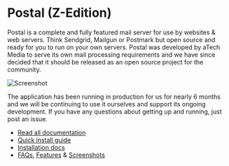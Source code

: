 # Postal (Z-Edition)

Postal is a complete and fully featured mail server for use by websites & web servers. Think Sendgrid, Mailgun or Postmark but open source and ready for you to run on your own servers. Postal was developed by aTech Media to serve its own mail processing requirements and we have since decided that it should be released as an open source project for the community.

![Screenshot](https://share.adam.ac/17/k4lA5OuPlU.png)

The application has been running in production for us for nearly 6 months and we will be continuing to use it ourselves and support its ongoing development. If you have any questions about getting up and running, just post an issue.

* [Read all documentation](https://github.com/atech/postal/wiki)
* [Quick install guide](https://github.com/atech/postal/wiki/Quick-Install)
* [Installation docs](https://github.com/atech/postal/wiki/Installation)
* [FAQs](https://github.com/atech/postal/wiki/FAQs), [Features](https://github.com/atech/postal/wiki/Features) & [Screenshots](https://github.com/atech/postal/wiki/Screenshots)
